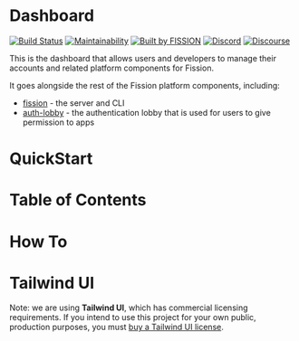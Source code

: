 # Dashboard

[![Build Status](https://travis-ci.org/fission-suite/PROJECTNAME.svg?branch=master)](https://travis-ci.org/fission-suite/PROJECTNAME)
[![Maintainability](https://api.codeclimate.com/v1/badges/44fb6a8a0cfd88bc41ef/maintainability)](https://codeclimate.com/github/fission-suite/PROJECTNAME/maintainability)
[![Built by FISSION](https://img.shields.io/badge/⌘-Built_by_FISSION-purple.svg)](https://fission.codes)
[![Discord](https://img.shields.io/discord/478735028319158273.svg)](https://discord.gg/zAQBDEq)
[![Discourse](https://img.shields.io/discourse/https/talk.fission.codes/topics)](https://talk.fission.codes)

This is the dashboard that allows users and developers to manage their accounts and related platform components for Fission.

It goes alongside the rest of the Fission platform components, including:
* [fission](https://github.com/fission-suite/fission) - the server and CLI
* [auth-lobby](https://github.com/fission-suite/auth-lobby) - the authentication lobby that is used for users to give permission to apps

# QuickStart

# Table of Contents

# How To

# Tailwind UI

Note: we are using **Tailwind UI**, which has commercial licensing requirements. If you intend to use this project for your own public, production purposes, you must [buy a Tailwind UI license](https://tailwindui.com/pricing).
